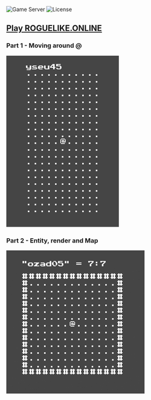 ![Game Server](https://img.shields.io/badge/Server-0.0.5-orange.svg) ![License](https://img.shields.io/badge/license-%20GNU%20AGPLv3%20-brightgreen)

## **[Play ROGUELIKE.ONLINE](https://roguelike.online)** 

### Part 1 - Moving around @

![Gif Part 1](https://raw.githubusercontent.com/jolav/roguelike-online/main/www/_public/gifs/part1.gif)

### Part 2 - Entity, render and Map

![Gif Part 2](https://raw.githubusercontent.com/jolav/roguelike-online/main/www/_public/gifs/part2.gif)
